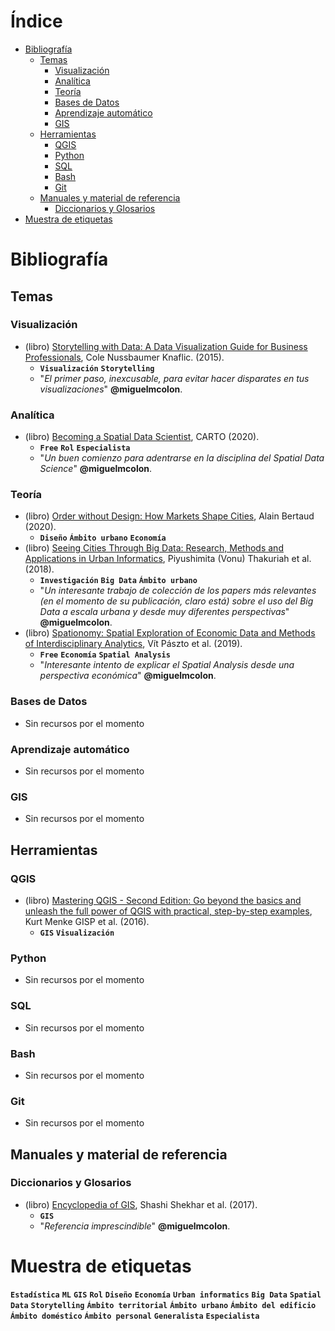 # Índice

* [Bibliografía](#bibliografía)
  * [Temas](#temas)
    * [Visualización](#visualización)
    * [Analítica](#analítica)
    * [Teoría](#teoría)
    * [Bases de Datos](#bases-de-datos)
    * [Aprendizaje automático](#aprendizaje-automático)
    * [GIS](#gis)
  * [Herramientas](#herramientas)
    * [QGIS](#qgis)
    * [Python](#python)
    * [SQL](#sql)
    * [Bash](#bash)
    * [Git](#git)   
  * [Manuales y material de referencia](#manuales-y-material-de-referencia)
    * [Diccionarios y Glosarios](#diccionarios-y-glosarios)
* [Muestra de etiquetas](#muestra-de-etiquetas)



# Bibliografía

## Temas

### Visualización

* (libro) [Storytelling with Data: A Data Visualization Guide for Business Professionals](http://bit.ly/bsd-storytellingdata), Cole Nussbaumer Knaflic. (2015).
  * **`Visualización`** **`Storytelling`**
  * "*El primer paso, inexcusable, para evitar hacer disparates en tus visualizaciones*" **@miguelmcolon**.


### Analítica

* (libro) [Becoming a Spatial Data Scientist](http://bit.ly/bsd-BecomingaSDS), CARTO (2020).
  * **`Free`** **`Rol`** **`Especialista`**  
  * "*Un buen comienzo para adentrarse en la disciplina del Spatial Data Science*" **@miguelmcolon**.



### Teoría

* (libro) [Order without Design: How Markets Shape Cities](http://bit.ly/bsd-Orderwodesign), Alain Bertaud (2020).
  * **`Diseño`** **`Ámbito urbano`** **`Economía`**
* (libro) [Seeing Cities Through Big Data: Research, Methods and Applications in Urban Informatics](http://bit.ly/bsa-SeeingCitiesBD), Piyushimita (Vonu) Thakuriah et al. (2018).
  * **`Investigación`** **`Big Data`** **`Ámbito urbano`**  
  * "*Un interesante trabajo de colección de los papers más relevantes (en el momento de su publicación, claro está) sobre el uso del Big Data a escala urbana y desde muy diferentes perspectivas*" **@miguelmcolon**.
* (libro) [Spationomy: Spatial Exploration of Economic Data and Methods of Interdisciplinary Analytics](http://bit.ly/bsa-Spationomy), Vít Pászto et al. (2019).
  * **`Free`** **`Economía`** **`Spatial Analysis`**
  * "*Interesante intento de explicar el Spatial Analysis desde una perspectiva económica*" **@miguelmcolon**.

### Bases de Datos

* Sin recursos por el momento

### Aprendizaje automático

* Sin recursos por el momento

### GIS

* Sin recursos por el momento

## Herramientas

### QGIS

* (libro) [Mastering QGIS - Second Edition: Go beyond the basics and unleash the full power of QGIS with practical, step-by-step examples](http://bit.ly/bsd-MasteringQGIS), Kurt Menke GISP et al. (2016).
  * **`GIS`** **`Visualización`**


### Python

* Sin recursos por el momento

### SQL

* Sin recursos por el momento

### Bash

* Sin recursos por el momento

### Git

* Sin recursos por el momento


## Manuales y material de referencia

### Diccionarios y Glosarios

* (libro) [Encyclopedia of GIS](http://bit.ly/bsd-EncyclopediaGIS), Shashi Shekhar et al. (2017).
  * **`GIS`**
  * "*Referencia imprescindible*" **@miguelmcolon**.


# Muestra de etiquetas

**`Estadística`** **`ML`** **`GIS`** **`Rol`** **`Diseño`** **`Economía`** **`Urban informatics`** **`Big Data`** **`Spatial Data`** **`Storytelling`** **`Ámbito territorial`** **`Ámbito urbano`** **`Ámbito del edificio`** **`Ámbito doméstico`** **`Ámbito personal`** **`Generalista`** **`Especialista`**                                            
